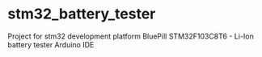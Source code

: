 # stm32_battery_tester
Project for stm32 development platform BluePill STM32F103C8T6 - Li-Ion battery tester
Arduino IDE
